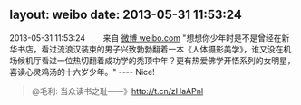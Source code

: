 layout: weibo
date: 2013-05-31 11:53:24
---
<meta name="referrer" content="no-referrer" />

2013-05-31 11:53:24  &nbsp;&nbsp;&nbsp;&nbsp;&nbsp;&nbsp; 来自 <a href="http://weibo.com/" rel="nofollow">微博 weibo.com</a>
"想想你少年时是不是曾经在新华书店，看过流浪汉装束的男子兴致勃勃翻着一本《人体摄影美学》，谁又没在机场候机厅看过一位热切翻着成功学的秃顶中年？更有热爱佛学开悟系列的女明星，喜读心灵鸡汤的十六岁少年。" ---- Nice!
>  @毛利: 当众读书之耻——》http://t.cn/zHaAPnl ​​​
